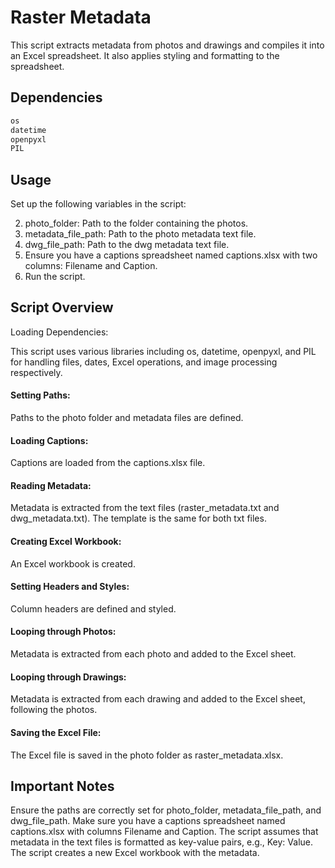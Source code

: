 # Raster Metadata
This script extracts metadata from photos and drawings and compiles it into an Excel spreadsheet. It also applies styling and formatting to the spreadsheet.

## Dependencies
```bash
os
datetime
openpyxl
PIL
```
## Usage
Set up the following variables in the script:

2. photo_folder: Path to the folder containing the photos.
3. metadata_file_path: Path to the photo metadata text file.
4. dwg_file_path: Path to the dwg metadata text file.
5. Ensure you have a captions spreadsheet named captions.xlsx with two columns: Filename and Caption.
6. Run the script.

## Script Overview
Loading Dependencies:

This script uses various libraries including os, datetime, openpyxl, and PIL for handling files, dates, Excel operations, and image processing respectively.<br>

#### Setting Paths:

Paths to the photo folder and metadata files are defined.

#### Loading Captions:

Captions are loaded from the captions.xlsx file.

#### Reading Metadata:

Metadata is extracted from the text files (raster_metadata.txt and dwg_metadata.txt). The template is the same for both txt files.
#### Creating Excel Workbook:

An Excel workbook is created.
#### Setting Headers and Styles:

Column headers are defined and styled.
#### Looping through Photos:

Metadata is extracted from each photo and added to the Excel sheet.
#### Looping through Drawings:

Metadata is extracted from each drawing and added to the Excel sheet, following the photos.
#### Saving the Excel File:

The Excel file is saved in the photo folder as raster_metadata.xlsx.

## Important Notes
Ensure the paths are correctly set for photo_folder, metadata_file_path, and dwg_file_path.
Make sure you have a captions spreadsheet named captions.xlsx with columns Filename and Caption.
The script assumes that metadata in the text files is formatted as key-value pairs, e.g., Key: Value.
The script creates a new Excel workbook with the metadata.

